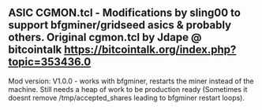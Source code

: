 ASIC CGMON.tcl - Modifications by sling00 to support bfgminer/gridseed asics & probably others.
Original cgmon.tcl by Jdape @ bitcointalk 
https://bitcointalk.org/index.php?topic=353436.0
------------------------------------------------

Mod version: V1.0.0 - works with bfgminer, restarts the miner instead of the machine.  Still needs a heap of work to be production ready (Sometimes it doesnt remove /tmp/accepted_shares leading to bfgminer restart loops).

